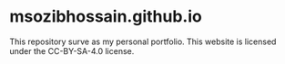 # msozibhossain.github.io
This repository surve as my personal portfolio. This website is licensed under the CC-BY-SA-4.0 license.
